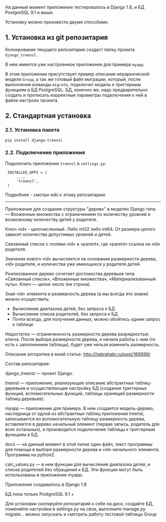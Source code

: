 На данный момент приложение тестировалось в Django 1.8, и БД PostgreSQL 9.1 и выше.

Установку можно произвести двумя способами.

## 1. Установка из git репозитария

Колнирование текущего репозитария создаст папку проекта `django_treensl`.

В нем имеется уже настроенное приложение для примера `myapp`.

В этом приложении присутствует пример описания иерархической модели `Group`, а так же готовый файл миграции, который, после выполнения команды `migrate`, подключит модель к триггерным функциям в БД PostgreSQL. БД, конечно же, надо предварительно создать и прописать корректные параметры подключения к ней в файле настроек проекта.

## 2. Стандартная установка

### 2.1. Установка пакета

`pip install django-treensl`

### 2.2. Подключение приложения

Подключить приложение `treensl` в `settings.py`:

     INSTALLED_APPS = (
         ...,
         'treensl',
     )



Подробнее - смотри wiki к этому репозитарию





---------
Приложение для создание структуры "дерево" в моделях Django типа — Вложенные 
множества с ограничением по количеству уровней и возможному количеству детей 
у родителя.

Ключ «id» - целочисленный. Либо int32 либо int64. 
От размера целого зависят количества допустимых уровней и детей.

Связанный список с полями «id» и «parent», где «parent» ссылка на «id» родителя.

Значение нового «id» вычисляется на основании размерности дерева, «id» родителя, 
и количества уже имеющихся у родителя детей.

Реализованное дерево сочетает достоинства деревьев типа «Связанный список», 
«Вложенные множества», «Материализованный путь». 
Ключ — целое число (не строка). 

Зная «id» элемента и размерность дерева (а мы всегда это знаем) можно осуществить:
- Вычисление диапазона детей, без запроса к БД
- Вычисление списка родителей, без запроса к БД
- Почти всегда, для получения данных, можно обойтись одним запрос к таблице

Недостаток — ограниченность размерности дерева разрядностью ключа. 
После выбора размерности дерева, и начала работы с ним (то есть с заполнением таблицы), 
будет уже нельзя изменить размерность.

Описание алгоритма в моей статье:
http://habrahabr.ru/post/166699/

Состав репозитария:

django_treensl — проект Django.

treensl — приложение, реализующее описание абстрактных таблиц-деревьев и 
осуществляющее настройку БД (создание триггерных функций, вспомогательных функций, 
таблицы хранящей размерности таблиц-деревьев).

myapp — приложение для примера. В нем создается модель-дерево, наследница от одной 
из абстрактных таблиц приложения treensl, записывается во вспомогательную таблицу 
размерность дерева, вставляется в дерево начальный элемент (первая запись, родитель 
для всех остальных), и производится подключение таблицы к триггерным функциям в БД.

docs — на данный момент в этой папке один файл, текст программы для помощи в выборе 
размерности дерева и «id» начального элемента. Программа на python2.

calc_values.py — в нем функции для вычисления диапазона детей, и списка родителей 
без обращения к БД. Эти функции могут быть использованы в приложении myapp.

Приложение создавалось в Django 1.8

БД пока только PostgreSQL 9.1 +

Для установки скопируйте репозитарий к себе на диск, создайте БД, поменяйте настройки 
в settings.py на свои, выполните manage.py migrate... можно запускать и смотреть работу 
тестовой таблицы Group
